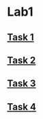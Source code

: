 # Lab1
## <a href="https://nadaalaaeldeen.github.io/Responsive-Web-Developments/Task_One/index.html">Task 1</a>
## <a href="https://nadaalaaeldeen.github.io/Responsive-Web-Developments/Task_One/index.html">Task 2</a>
## <a href="https://nadaalaaeldeen.github.io/Responsive-Web-Developments/Task_One/index.html">Task 3</a>
## <a href="https://nadaalaaeldeen.github.io/Responsive-Web-Developments/Task_One/index.html">Task 4</a>
